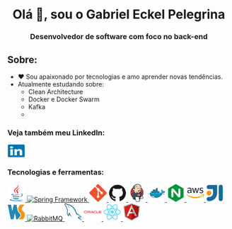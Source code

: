 <h1 align="center">Olá 👋, sou o Gabriel Eckel Pelegrina</h1>
<h3 align="center">Desenvolvedor de software com foco no back-end</h3>

<h2 align="left">Sobre:</h2>

- :heart: Sou apaixonado por tecnologias e amo aprender novas tendências. 
- Atualmente estudando sobre:
	- Clean Architecture
	- Docker e Docker Swarm
	- Kafka
	- 

<h3 align="left">Veja também meu LinkedIn:</h3>

<p align="left">
	<a href="https://www.linkedin.com/in/gabriel-eckel-pelegrina-390061b3/" target="blank"><img align="center" src="https://github.com/devicons/devicon/blob/master/icons/linkedin/linkedin-original.svg" alt="Gabriel" height="30" width="40" /></a>

</p>


<h3 align="left">Tecnologias e ferramentas:</h3>

<p align="left"> 
	<a href="#">
		<img src="https://github.com/devicons/devicon/blob/master/icons/java/java-original.svg" alt="Java" width="40" height="40"/>  
    </a>
    <a href="#">
	    <img src="https://www.vectorlogo.zone/logos/springio/springio-ar21.svg" alt="Spring Framework" width="40" height="40"/> 
	</a>
	<a href="#">
		<img src="https://github.com/devicons/devicon/blob/master/icons/git/git-original.svg" alt="git" width="40" height="40"/> 
	</a>
	<a href="#">
		<img src="https://github.com/devicons/devicon/blob/master/icons/github/github-original.svg" alt="github" width="40" height="40"/> 
	</a>
	<a href="#">
		<img src="https://github.com/devicons/devicon/blob/master/icons/jenkins/jenkins-original.svg" alt="Jenkins" width="40" height="40"/> 
	</a>
	<a href="#">
		<img src="https://github.com/devicons/devicon/blob/master/icons/docker/docker-original.svg" alt="Docker" width="40" height="40"/> 
	</a>
	<a href="#">
		<img src="https://github.com/devicons/devicon/blob/master/icons/nginx/nginx-original.svg" alt="Nginx" width="40" height="40"/> 	
	</a>
	<a href="#">
		<img src="https://github.com/devicons/devicon/blob/master/icons/amazonwebservices/amazonwebservices-original-wordmark.svg" alt="AWS" width="40" height="40"/> 
	</a>
	<a href="#">
		<img src="https://github.com/devicons/devicon/blob/master/icons/intellij/intellij-original.svg" alt="Intellij" width="40" height="40"/> 
	</a>
	<a href="#">
		<img src="https://github.com/devicons/devicon/blob/master/icons/webstorm/webstorm-original.svg" alt="Webstorm" width="40" height="40"/> 
	</a>
	<a href="#">	
		<img src="https://www.vectorlogo.zone/logos/rabbitmq/rabbitmq-ar21.svg" alt="RabbitMQ" width="40" height="40"/> 
	</a>
	<a href="#">
		<img src="https://github.com/devicons/devicon/blob/master/icons/mysql/mysql-original.svg" alt="MySQL" width="40" height="40"/> 
	</a>
	<a href="#">
		<img src="https://github.com/devicons/devicon/blob/master/icons/oracle/oracle-original.svg" alt="ORACLE" width="40" height="40"/> 
	</a>
	<a href="#">
		<img src="https://github.com/devicons/devicon/blob/master/icons/react/react-original.svg" alt="React Native" width="40" height="40"/> 
	</a>
	<a href="#">
		<img src="https://github.com/devicons/devicon/blob/master/icons/angularjs/angularjs-original.svg" alt="Angular 8" width="40" height="40"/> 
	</a>
</p>

<!--
**eckelp/eckelp** is a ✨ _special_ ✨ repository because its `README.md` (this file) appears on your GitHub profile.

Here are some ideas to get you started:

- 🔭 I’m currently working on ...
- 🌱 I’m currently learning ...
- 👯 I’m looking to collaborate on ...
- 🤔 I’m looking for help with ...
- 💬 Ask me about ...
- 📫 How to reach me: ...
- 😄 Pronouns: ...
- ⚡ Fun fact: ...
-->
